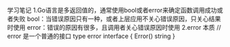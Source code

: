 学习笔记
1.Go语言是多返回值的，通常使用bool或者error来确定函数调用成功或者失败
bool：当错误原因只有一种，或者上层应用不关心错误原因，只关心结果时使用
error：错误的原因有很多，且调用者关心错误原因时使用
2.error 本质
// error 是一个普通的接口
type error interface {
	Error() string
}
